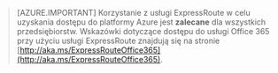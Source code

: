 > [AZURE.IMPORTANT]
> Korzystanie z usługi ExpressRoute w celu uzyskania dostępu do platformy Azure jest **zalecane** dla wszystkich przedsiębiorstw. Wskazówki dotyczące dostępu do usługi Office 365 przy użyciu usługi ExpressRoute znajdują się na stronie [http://aka.ms/ExpressRouteOffice365](http://aka.ms/ExpressRouteOffice365).


<!--HONumber=sep16_HO1-->


